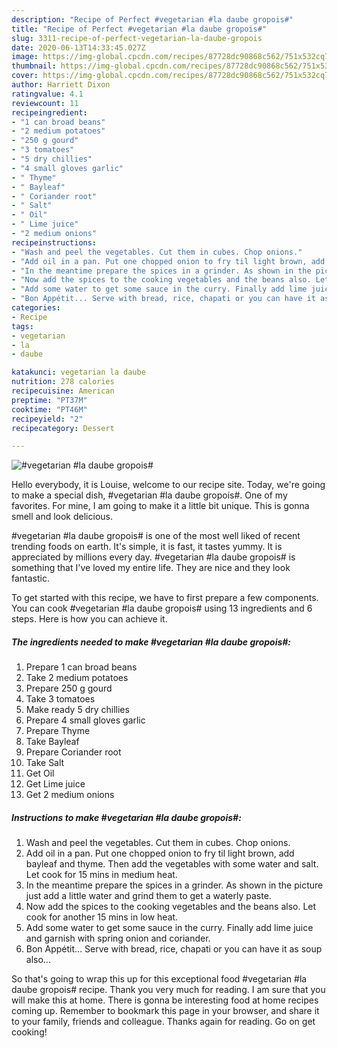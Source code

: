 ```yaml
---
description: "Recipe of Perfect #vegetarian #la daube gropois#"
title: "Recipe of Perfect #vegetarian #la daube gropois#"
slug: 3311-recipe-of-perfect-vegetarian-la-daube-gropois
date: 2020-06-13T14:33:45.027Z
image: https://img-global.cpcdn.com/recipes/87728dc90868c562/751x532cq70/vegetarian-la-daube-gropois-recipe-main-photo.jpg
thumbnail: https://img-global.cpcdn.com/recipes/87728dc90868c562/751x532cq70/vegetarian-la-daube-gropois-recipe-main-photo.jpg
cover: https://img-global.cpcdn.com/recipes/87728dc90868c562/751x532cq70/vegetarian-la-daube-gropois-recipe-main-photo.jpg
author: Harriett Dixon
ratingvalue: 4.1
reviewcount: 11
recipeingredient:
- "1 can broad beans"
- "2 medium potatoes"
- "250 g gourd"
- "3 tomatoes"
- "5 dry chillies"
- "4 small gloves garlic"
- " Thyme"
- " Bayleaf"
- " Coriander root"
- " Salt"
- " Oil"
- " Lime juice"
- "2 medium onions"
recipeinstructions:
- "Wash and peel the vegetables. Cut them in cubes. Chop onions."
- "Add oil in a pan. Put one chopped onion to fry til light brown, add bayleaf and thyme. Then add the vegetables with some water and salt. Let cook for 15 mins in medium heat."
- "In the meantime prepare the spices in a grinder. As shown in the picture just add a little water and grind them to get a waterly paste."
- "Now add the spices to the cooking vegetables and the beans also. Let cook for another 15 mins in low heat."
- "Add some water to get some sauce in the curry. Finally add lime juice and garnish with spring onion and coriander."
- "Bon Appétit... Serve with bread, rice, chapati or you can have it as soup also..."
categories:
- Recipe
tags:
- vegetarian
- la
- daube

katakunci: vegetarian la daube 
nutrition: 278 calories
recipecuisine: American
preptime: "PT37M"
cooktime: "PT46M"
recipeyield: "2"
recipecategory: Dessert

---
```



![#vegetarian #la daube gropois#](https://img-global.cpcdn.com/recipes/87728dc90868c562/751x532cq70/vegetarian-la-daube-gropois-recipe-main-photo.jpg)

Hello everybody, it is Louise, welcome to our recipe site. Today, we're going to make a special dish, #vegetarian #la daube gropois#. One of my favorites. For mine, I am going to make it a little bit unique. This is gonna smell and look delicious.



#vegetarian #la daube gropois# is one of the most well liked of recent trending foods on earth. It's simple, it is fast, it tastes yummy. It is appreciated by millions every day. #vegetarian #la daube gropois# is something that I've loved my entire life. They are nice and they look fantastic.


To get started with this recipe, we have to first prepare a few components. You can cook #vegetarian #la daube gropois# using 13 ingredients and 6 steps. Here is how you can achieve it.

<!--inarticleads1-->

##### The ingredients needed to make #vegetarian #la daube gropois#:

1. Prepare 1 can broad beans
1. Take 2 medium potatoes
1. Prepare 250 g gourd
1. Take 3 tomatoes
1. Make ready 5 dry chillies
1. Prepare 4 small gloves garlic
1. Prepare  Thyme
1. Take  Bayleaf
1. Prepare  Coriander root
1. Take  Salt
1. Get  Oil
1. Get  Lime juice
1. Get 2 medium onions




<!--inarticleads2-->

##### Instructions to make #vegetarian #la daube gropois#:

1. Wash and peel the vegetables. Cut them in cubes. Chop onions.
1. Add oil in a pan. Put one chopped onion to fry til light brown, add bayleaf and thyme. Then add the vegetables with some water and salt. Let cook for 15 mins in medium heat.
1. In the meantime prepare the spices in a grinder. As shown in the picture just add a little water and grind them to get a waterly paste.
1. Now add the spices to the cooking vegetables and the beans also. Let cook for another 15 mins in low heat.
1. Add some water to get some sauce in the curry. Finally add lime juice and garnish with spring onion and coriander.
1. Bon Appétit... Serve with bread, rice, chapati or you can have it as soup also...




So that's going to wrap this up for this exceptional food #vegetarian #la daube gropois# recipe. Thank you very much for reading. I am sure that you will make this at home. There is gonna be interesting food at home recipes coming up. Remember to bookmark this page in your browser, and share it to your family, friends and colleague. Thanks again for reading. Go on get cooking!
